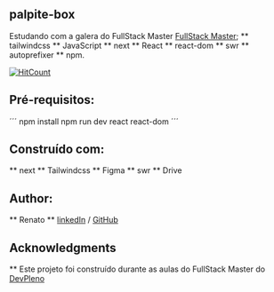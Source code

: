 ## palpite-box
Estudando com a galera do FullStack Master [FullStack Master](https://tuliofaria.dev); 
** tailwindcss ** JavaScript ** next ** React ** react-dom ** swr ** autoprefixer ** npm. 

[![HitCount](http://hits.dwyl.com/{RenatoDomingues}/{palpite-box}.svg)](http://hits.dwyl.com/{RenatoDomingues}/{palpite-box})

## Pré-requisitos:

´´´
npm install
npm run dev
react
react-dom
´´´
## Construído com:

** next
** Tailwindcss
** Figma
** swr
** Drive

## Author:
** Renato ** [linkedIn](linkedin.com/in/renato-domingues-silva-094b971b0) / [GitHub](github.com/RenatoDomingues)

## Acknowledgments

** Este projeto foi construído durante as aulas do FullStack Master do [DevPleno](https://tuliofaria.dev)
